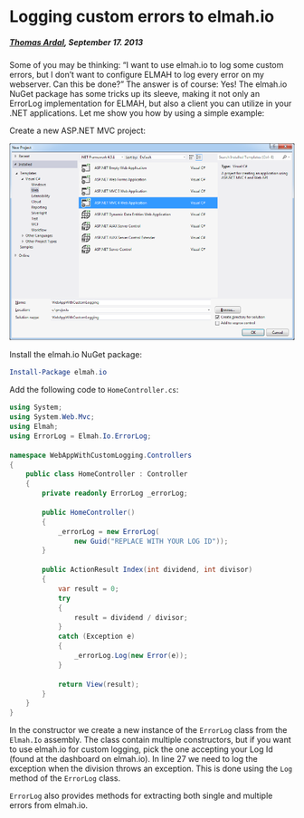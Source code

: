 # Logging custom errors to elmah.io

##### [Thomas Ardal](http://elmah.io/about/), September 17. 2013

Some of you may be thinking: “I want to use elmah.io to log some custom errors, but I don’t want to configure ELMAH to log every error on my webserver. Can this be done?” The answer is of course: Yes! The elmah.io NuGet package has some tricks up its sleeve, making it not only an ErrorLog implementation for ELMAH, but also a client you can utilize in your .NET applications. Let me show you how by using a simple example:

Create a new ASP.NET MVC project:

![Create new ASP.NET MVC project](images/createaspnetproject.png)

Install the elmah.io NuGet package:

```powershell
Install-Package elmah.io
```

Add the following code to ```HomeController.cs```:

```csharp
using System;
using System.Web.Mvc;
using Elmah;
using ErrorLog = Elmah.Io.ErrorLog;
 
namespace WebAppWithCustomLogging.Controllers
{
    public class HomeController : Controller
    {
        private readonly ErrorLog _errorLog;
 
        public HomeController()
        {
            _errorLog = new ErrorLog(
                new Guid("REPLACE WITH YOUR LOG ID"));
        }
 
        public ActionResult Index(int dividend, int divisor)
        {
            var result = 0;
            try
            {
                result = dividend / divisor;
            }
            catch (Exception e)
            {
                _errorLog.Log(new Error(e));
            }
 
            return View(result);
        }
    }
}
```

In the constructor we create a new instance of the ```ErrorLog``` class from the ```Elmah.Io``` assembly. The class contain multiple constructors, but if you want to use elmah.io for custom logging, pick the one accepting your Log Id (found at the dashboard on elmah.io). In line 27 we need to log the exception when the division throws an exception. This is done using the ```Log``` method of the ```ErrorLog``` class.

```ErrorLog``` also provides methods for extracting both single and multiple errors from elmah.io.
